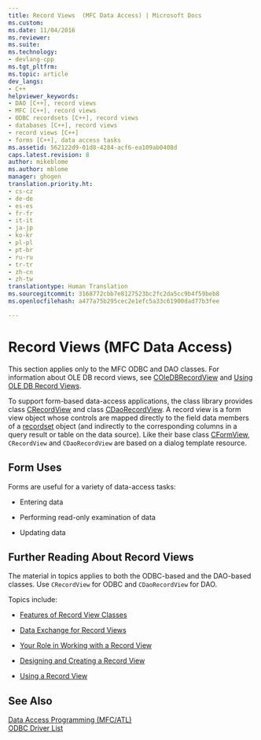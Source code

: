 ```yaml
---
title: Record Views  (MFC Data Access) | Microsoft Docs
ms.custom: 
ms.date: 11/04/2016
ms.reviewer: 
ms.suite: 
ms.technology:
- devlang-cpp
ms.tgt_pltfrm: 
ms.topic: article
dev_langs:
- C++
helpviewer_keywords:
- DAO [C++], record views
- MFC [C++], record views
- ODBC recordsets [C++], record views
- databases [C++], record views
- record views [C++]
- forms [C++], data access tasks
ms.assetid: 562122d9-01d8-4284-acf6-ea109ab0408d
caps.latest.revision: 8
author: mikeblome
ms.author: mblome
manager: ghogen
translation.priority.ht:
- cs-cz
- de-de
- es-es
- fr-fr
- it-it
- ja-jp
- ko-kr
- pl-pl
- pt-br
- ru-ru
- tr-tr
- zh-cn
- zh-tw
translationtype: Human Translation
ms.sourcegitcommit: 3168772cbb7e8127523bc2fc2da5cc9b4f59beb8
ms.openlocfilehash: a477a75b295cec2e1efc5a33c61900dad77b3fee

---
```

# Record Views  (MFC Data Access)
This section applies only to the MFC ODBC and DAO classes. For information about OLE DB record views, see [COleDBRecordView](../mfc/reference/coledbrecordview-class.md) and [Using OLE DB Record Views](../data/oledb/using-ole-db-record-views.md).  
  
 To support form-based data-access applications, the class library provides class [CRecordView](../mfc/reference/crecordview-class.md) and class [CDaoRecordView](../mfc/reference/cdaorecordview-class.md). A record view is a form view object whose controls are mapped directly to the field data members of a [recordset](../data/odbc/recordset-odbc.md) object (and indirectly to the corresponding columns in a query result or table on the data source). Like their base class [CFormView](../mfc/reference/cformview-class.md), `CRecordView` and `CDaoRecordView` are based on a dialog template resource.  
  
## Form Uses  
 Forms are useful for a variety of data-access tasks:  
  
-   Entering data  
  
-   Performing read-only examination of data  
  
-   Updating data  
  
## Further Reading About Record Views  
 The material in topics applies to both the ODBC-based and the DAO-based classes. Use `CRecordView` for ODBC and `CDaoRecordView` for DAO.  
  
 Topics include:  
  
-   [Features of Record View Classes](../data/features-of-record-view-classes-mfc-data-access.md)  
  
-   [Data Exchange for Record Views](../data/data-exchange-for-record-views-mfc-data-access.md)  
  
-   [Your Role in Working with a Record View](../data/your-role-in-working-with-a-record-view-mfc-data-access.md)  
  
-   [Designing and Creating a Record View](../data/designing-and-creating-a-record-view-mfc-data-access.md)  
  
-   [Using a Record View](../data/using-a-record-view-mfc-data-access.md)  
  
## See Also  
 [Data Access Programming (MFC/ATL)](../data/data-access-programming-mfc-atl.md)   
 [ODBC Driver List](../data/odbc/odbc-driver-list.md)


<!--HONumber=Jan17_HO2-->


